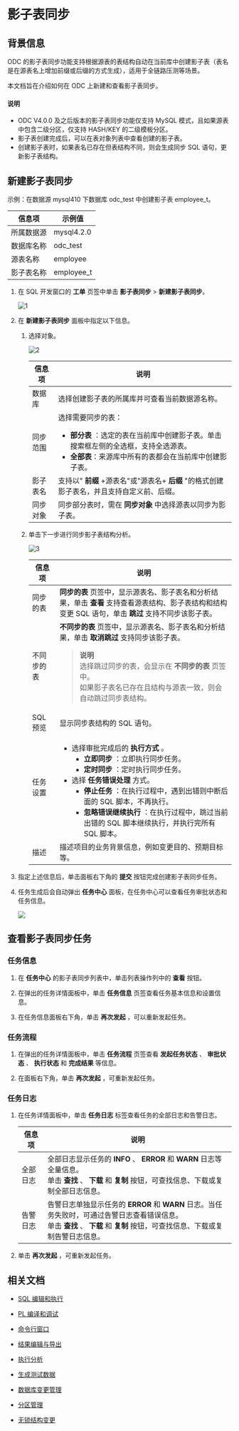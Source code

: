 # 影子表同步

## 背景信息

ODC 的影子表同步功能支持根据源表的表结构自动在当前库中创建影子表（表名是在源表名上增加前缀或后缀的方式生成），适用于全链路压测等场景。

本文档旨在介绍如何在 ODC 上新建和查看影子表同步。

<main id="notice" type='explain'>
  <h4>说明</h4>
  <ul>
  <li>ODC V4.0.0 及之后版本的影子表同步功能仅支持 MySQL 模式，且如果源表中包含二级分区，仅支持 HASH/KEY 的二级模板分区。</li>
  <li>影子表创建完成后，可以在表对象列表中查看创建的影子表。</li>
  <li>创建影子表时，如果表名已存在但表结构不同，则会生成同步 SQL 语句，更新影子表结构。</li>
  </ul>
</main>


## 新建影子表同步

示例：在数据源 mysql410 下数据库 odc_test 中创建影子表 employee_t。

| 信息项 | 示例值 |
| ------ | ------ |
|所属数据源|mysql4.2.0 |
|数据库名称|odc_test|
|源表名称|employee|
|影子表名称|employee_t|

1. 在 SQL 开发窗口的 **工单** 页签中单击 **影子表同步** > **新建影子表同步**。

   ![1](https://obbusiness-private.oss-cn-shanghai.aliyuncs.com/doc/img/odc/420/sql-development/9.shadow%20table/1.png)


2. 在 **新建影子表同步** 面板中指定以下信息。

   1. 选择对象。

      ![2](https://obbusiness-private.oss-cn-shanghai.aliyuncs.com/doc/img/odc/420/sql-development/9.shadow%20table/2.png)


      | **信息项** | **说明**   |
      |---------|------------|
      | 数据库     | 选择创建影子表的所属库并可查看当前数据源名称。 |
      | 同步范围    | 选择需要同步的表：<ul> <li> **部分表** ：选定的表在当前库中创建影子表。单击搜索框左侧的全选框，支持全选源表。 </li><li>  **全部表**：来源库中所有的表都会在当前库中创建影子表。 </li></ul>  |
      | 影子表名    | 支持以" **前缀** +源表名"或"源表名+ **后缀** "的格式创建影子表名，并且支持自定义前、后缀。    |
      | 同步对象    | 同步部分表时，需在 **同步对象** 中选择源表以同步为影子表。   |


   2. 单击下一步进行同步影子表结构分析。

      ![3](https://obbusiness-private.oss-cn-shanghai.aliyuncs.com/doc/img/odc/420/sql-development/9.shadow%20table/3.png)


      | **信息项** | **说明** |
      |---------|-----------------|
      | 同步的表    | **同步的表** 页签中，显示源表名、影子表名和分析结果，单击 **查看** 支持查看源表结构、影子表结构和结构变更 SQL 语句，单击 **跳过** 支持不同步该影子表。  |
      | 不同步的表   | **不同步的表** 页签中，显示源表名、影子表名和分析结果，单击 **取消跳过** 支持同步该影子表。<blockquote> **说明** </br> 选择跳过同步的表，会显示在 **不同步的表** 页签中。</br> 如果影子表名已存在且结构与源表一致，则会自动跳过同步表结构。</blockquote> |
      | SQL 预览  | 显示同步表结构的 SQL 语句。   |
      | 任务设置    | <ul><li>选择审批完成后的 **执行方式** 。<ul><li> **立即同步** ：立即执行同步任务。 </li><li> **定时同步** ：定时执行同步任务。</li></ul></li><li> 选择 **任务错误处理** 方式。<ul><li> **停止任务** ：在执行过程中，遇到出错则中断后面的 SQL 脚本，不再执行。 </li><li> **忽略错误继续执行** ：在执行过程中，跳过当前出错的 SQL 脚本继续执行，并执行完所有 SQL 脚本。</li></ul></li></ul>  |
      | 描述      | 描述项目的业务背景信息，例如变更目的、预期目标等。  |

4. 指定上述信息后，单击面板右下角的 **提交** 按钮完成创建影子表同步任务。


5. 任务生成后会自动弹出 **任务中心** 面板，在任务中心可以查看任务审批状态和任务信息。

   ![](https://obbusiness-private.oss-cn-shanghai.aliyuncs.com/doc/img/odc/420/sql-development/9.shadow%20table/4.png)

## 查看影子表同步任务

### 任务信息

1. 在 **任务中心** 的影子表同步列表中，单击列表操作列中的 **查看** 按钮。

2. 在弹出的任务详情面板中，单击 **任务信息** 页签查看任务基本信息和设置信息。

3. 在任务信息面板右下角，单击 **再次发起** ，可以重新发起任务。

### 任务流程

1. 在弹出的任务详情面板中，单击 **任务流程** 页签查看 **发起任务状态** 、 **审批状态** 、 **执行状态** 和 **完成结果** 等信息。

2. 在面板右下角，单击 **再次发起** ，可重新发起任务。

### 任务日志 

1. 在任务详情面板中，单击 **任务日志** 标签查看任务的全部日志和告警日志。

   | 信息项  | 说明  |
   |------|-----------------------------------------------------------------------------------------------------------------------------|
   | 全部日志 | 全部日志显示任务的 **INFO** 、 **ERROR** 和 **WARN** 日志等全量信息。<br> 单击 **查找** 、 **下载** 和 **复制** 按钮，可查找信息、下载或复制全部日志信息。        |
   | 告警日志 | 告警日志单独显示任务的 **ERROR** 和 **WARN** 日志。当任务失败时，可通过告警日志查看错误信息。<br> 单击 **查找** 、 **下载** 和 **复制** 按钮，可查找信息、下载或复制告警日志信息。 |


2. 单击 **再次发起** ，可重新发起任务。

## 相关文档

- [SQL 编辑和执行](../500.sql-development/100.sql-editing-and-execution.md)

- [PL 编译和调试](../500.sql-development/200.pl-compile-and-debug.md)

- [命令行窗口](../500.sql-development/300.command-line-window.md)

- [结果编辑与导出](../500.sql-development/400.result-editing-and-exporting.md)

- [执行分析](../500.sql-development/500.perform-analysis.md)

- [生成测试数据](../500.sql-development/600.data-mocking.md)

- [数据库变更管理](../700.database-change-management/600.database-change.md)

- [分区管理](../800.data-Lifecycle-management/300.partition-scheme.md)

- [无锁结构变更](../700.database-change-management/700.table-structure-change.md)
